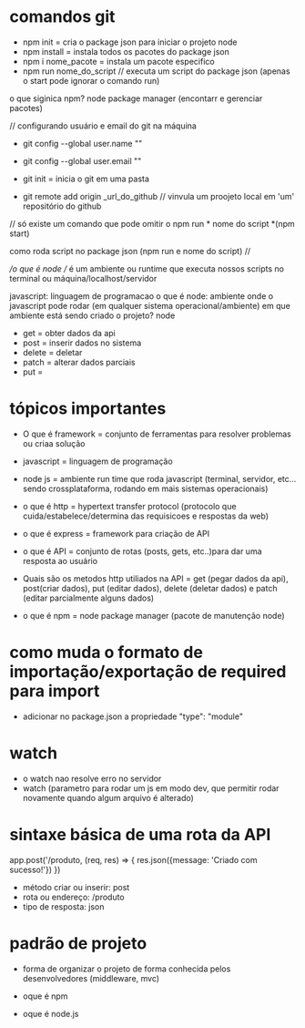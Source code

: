 # comandos git 

- npm init = cria o package json para iniciar o projeto node
- npm install = instala todos os pacotes do package json 
- npm i nome_pacote = instala um pacote especifico
- npm run nome_do_script // executa um script do package json (apenas o start pode ignorar o comando run)

o que siginica npm? 
node package manager (encontarr e gerenciar pacotes)

// configurando usuário e email do git na máquina

- git config --global user.name ""
- git config --global user.email  "" 


- git init = inicia o git em uma pasta 
- git remote add origin _url_do_github //  vinvula um proojeto local em 'um' repositório do github


//
só existe um comando que pode omitir o npm run * nome do script *(npm start)

como roda script no package json (npm run e nome do script)
//


*/o que é node /*
é um ambiente ou runtime que executa nossos scripts no terminal ou máquina/localhost/servidor 

javascript: linguagem de programacao
o que é node: ambiente onde o javascript pode rodar (em qualquer sistema operacional/ambiente)
em que ambiente está sendo criado o projeto? node 



- get = obter dados da api
- post = inserir dados no sistema
- delete = deletar
- patch = alterar dados parciais 
- put = 

# tópicos importantes 

- O que é framework = conjunto de ferramentas para resolver problemas ou criaa solução

- javascript = linguagem de programação 

- node js = ambiente run time que roda javascript (terminal, servidor, etc... sendo crossplataforma, rodando em mais sistemas operacionais)

- o que é http = hypertext transfer protocol (protocolo que cuida/estabelece/determina das requisicoes e respostas da web)

- o que é express = framework para criação de API

- o que é API = conjunto de rotas (posts, gets, etc..)para dar uma resposta ao usuário 

- Quais são os metodos http utiliados na API = get (pegar dados da api), post(criar dados), put (editar dados), delete (deletar dados) e patch (editar parcialmente alguns dados)

- o que é npm = node package manager (pacote de manutenção node) 


# como muda o formato de importação/exportação de required para import
- adicionar no package.json a propriedade "type": "module"


# watch
- o watch nao resolve erro no servidor 
- watch (parametro para rodar um js em modo dev, que permitir rodar novamente  quando algum arquivo é alterado)

# sintaxe básica de uma rota da API 

app.post('/produto, (req, res) => {
    res.json({message: 'Criado com sucesso!'})
})

- método criar ou inserir: post
- rota ou endereço: /produto
- tipo de resposta: json 


# padrão de projeto 

- forma de organizar o projeto de forma conhecida pelos desenvolvedores (middleware, mvc)


- oque é npm
- oque é node.js
                      